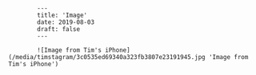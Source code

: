 
            ---
            title: 'Image'
            date: 2019-08-03
            draft: false
            ---
      
            ![Image from Tim's iPhone](/media/timstagram/3c0535ed69340a323fb3807e23191945.jpg 'Image from Tim's iPhone')
            